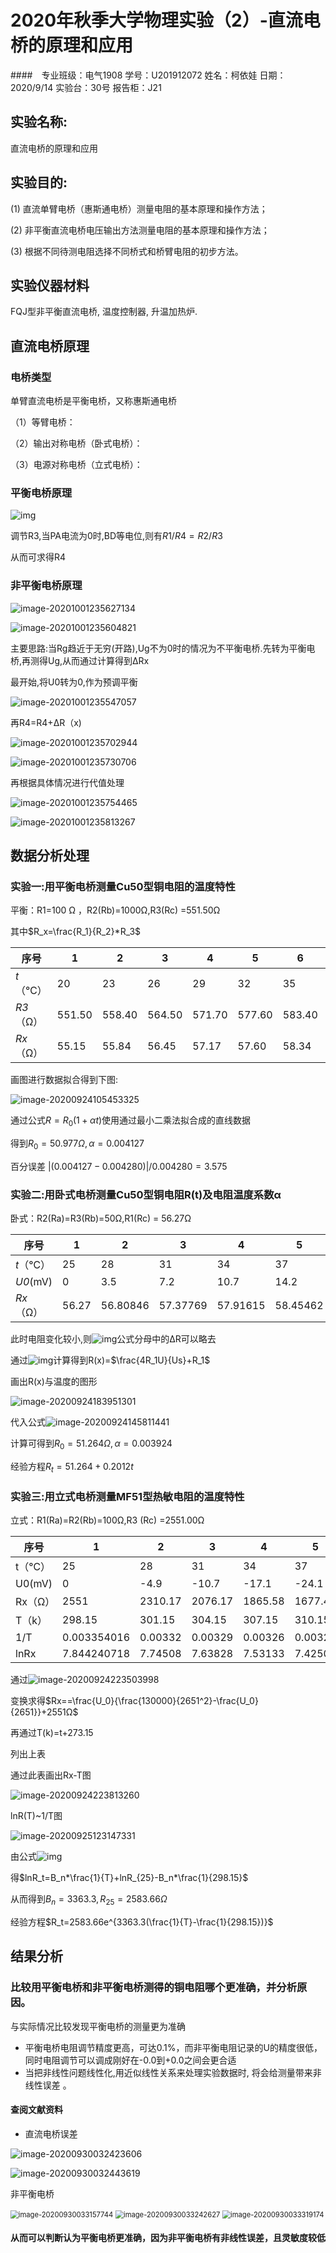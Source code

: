 # 2020年秋季大学物理实验（2）-直流电桥的原理和应用

####　专业班级：电气1908    学号：U201912072  姓名：柯依娃 日期： 2020/9/14  实验台：30号 报告柜：J21

## 实验名称:

直流电桥的原理和应用

## 实验目的:

(1) 直流单臂电桥（惠斯通电桥）测量电阻的基本原理和操作方法；

(2) 非平衡直流电桥电压输出方法测量电阻的基本原理和操作方法；

(3) 根据不同待测电阻选择不同桥式和桥臂电阻的初步方法。

## 实验仪器材料

FQJ型非平衡直流电桥, 温度控制器, 升温加热炉.

## 直流电桥原理

### 电桥类型

单臂直流电桥是平衡电桥，又称惠斯通电桥

（1）等臂电桥：

（2）输出对称电桥（卧式电桥）：

（3）电源对称电桥（立式电桥）：

### 平衡电桥原理



![img](file:///C:/Users/10161/AppData/Local/Temp/msohtmlclip1/01/clip_image002.gif)

调节R3,当PA电流为0时,BD等电位,则有$R1/R4=R2/R3$

从而可求得R4

### 非平衡电桥原理

![image-20201001235627134](C:\Users\10161\AppData\Roaming\Typora\typora-user-images\image-20201001235627134.png)

![image-20201001235604821](C:\Users\10161\AppData\Roaming\Typora\typora-user-images\image-20201001235604821.png)

主要思路:当Rg趋近于无穷(开路),Ug不为0时的情况为不平衡电桥.先转为平衡电桥,再测得Ug,从而通过计算得到ΔRx

最开始,将U0转为0,作为预调平衡

![image-20201001235547057](C:\Users\10161\AppData\Roaming\Typora\typora-user-images\image-20201001235547057.png)

再R4=R4+ΔR（x)

![image-20201001235702944](C:\Users\10161\AppData\Roaming\Typora\typora-user-images\image-20201001235702944.png)

![image-20201001235730706](C:\Users\10161\AppData\Roaming\Typora\typora-user-images\image-20201001235730706.png)

再根据具体情况进行代值处理

![image-20201001235754465](C:\Users\10161\AppData\Roaming\Typora\typora-user-images\image-20201001235754465.png)

![image-20201001235813267](C:\Users\10161\AppData\Roaming\Typora\typora-user-images\image-20201001235813267.png)

## 数据分析处理

### 实验一:用平衡电桥测量Cu50型铜电阻的温度特性

平衡：R1=100 Ω ，R2(Rb)=1000Ω,R3(Rc) =551.50Ω

其中$R_x=\frac{R_1}{R_2}*R_3$

| **序号**  | **1**  | **2**  | **3**  | **4**  | **5**  | **6**  | **7**  |
| --------- | ------ | ------ | ------ | ------ | ------ | ------ | ------ |
| *t*（℃）  | 20     | 23     | 26     | 29     | 32     | 35     | 38     |
| *R3*（Ω） | 551.50 | 558.40 | 564.50 | 571.70 | 577.60 | 583.40 | 589.90 |
| *Rx*（Ω） | 55.15  | 55.84  | 56.45  | 57.17  | 57.60  | 58.34  | 58.99  |

画图进行数据拟合得到下图:

![image-20200924105453325](C:\Users\10161\AppData\Roaming\Typora\typora-user-images\image-20200924105453325.png)



通过公式$R=R_0(1+\alpha t)$使用通过最小二乘法拟合成的直线数据

得到$R_0=50.977Ω ,\alpha= 0.004127$

百分误差   $|(0.004127-0.004280)|/0.004280=3.575%$



### 实验二:用卧式电桥测量Cu50型铜电阻R(t)及电阻温度系数α

卧式：R2(Ra)=R3(Rb)=50Ω,R1(Rc) = 56.27Ω

| **序号**  | **1** | **2**    | **3**    | **4**    | **5**    | **6**    | **7**    | 8        | 9        | 10       |
| --------- | ----- | -------- | -------- | -------- | -------- | -------- | -------- | -------- | -------- | -------- |
| *t*（℃）  | 25    | 28       | 31       | 34       | 37       | 40       | 43       | 46       | 49       | 52       |
| *U0*(mV)  | 0     | 3.5      | 7.2      | 10.7     | 14.2     | 17.7     | 21.2     | 24.6     | 28.0     | 31.3     |
| *Rx*（Ω） | 56.27 | 56.80846 | 57.37769 | 57.91615 | 58.45462 | 58.99308 | 59.53154 | 60.05462 | 60.57769 | 61.08538 |

此时电阻变化较小,则![img](file:///C:\Users\10161\AppData\Local\Temp\ksohtml17848\wps16.png)公式分母中的ΔR可以略去

通过![img](file:///C:\Users\10161\AppData\Local\Temp\ksohtml17848\wps15.png)计算得到R(x)=$\frac{4R_1U}{Us}+R_1$

画出R(x)与温度的图形

![image-20200924183951301](C:\Users\10161\AppData\Roaming\Typora\typora-user-images\image-20200924183951301.png)

代入公式![image-20200924145811441](C:\Users\10161\AppData\Roaming\Typora\typora-user-images\image-20200924145811441.png)

计算可得到$R_0=51.264Ω,\alpha=0.003924$

经验方程$R_t=51.264+0.2012t$

### 实验三:用立式电桥测量MF51型热敏电阻的温度特性

立式：R1(Ra)=R2(Rb)=100Ω,R3 (Rc) =2551.00Ω 

| 序号    | 1           | 2       | 3       | 4       | 5       | 6       | 7       | 8       | 9       | 10      | 11      | 12      |
| ------- | ----------- | ------- | ------- | ------- | ------- | ------- | ------- | ------- | ------- | ------- | ------- | ------- |
| t（℃）  | 25          | 28      | 31      | 34      | 37      | 40      | 43      | 46      | 49      | 52      | 55      | 58      |
| U0(mV)  | 0           | -4.9    | -10.7   | -17.1   | -24.1   | -31.7   | -39.8   | -48.5   | -57.9   | -68     | -78.5   | -90     |
| Rx（Ω） | 2551        | 2310.17 | 2076.17 | 1865.58 | 1677.46 | 1510.14 | 1363.34 | 1232.81 | 1115.66 | 1010.75 | 919.303 | 834.996 |
| T（k）  | 298.15      | 301.15  | 304.15  | 307.15  | 310.15  | 313.15  | 316.15  | 319.15  | 322.15  | 325.15  | 328.15  | 331.15  |
| 1/T     | 0.003354016 | 0.00332 | 0.00329 | 0.00326 | 0.00322 | 0.00319 | 0.00316 | 0.00313 | 0.0031  | 0.00308 | 0.00305 | 0.00302 |
| lnRx    | 7.844240718 | 7.74508 | 7.63828 | 7.53133 | 7.42504 | 7.31996 | 7.21769 | 7.11705 | 7.0172  | 6.91845 | 6.82362 | 6.72743 |

通过![image-20200924223503998](C:\Users\10161\AppData\Roaming\Typora\typora-user-images\image-20200924223503998.png)

变换求得$Rx==\frac{U_0}{\frac{130000}{2651^2}-\frac{U_0}{2651}}+2551Ω$

再通过T(k)=t+273.15

列出上表

通过此表画出Rx-T图

![image-20200924223813260](C:\Users\10161\AppData\Roaming\Typora\typora-user-images\image-20200924223813260.png)

lnR(T)~1/T图

![image-20200925123147331](C:\Users\10161\AppData\Roaming\Typora\typora-user-images\image-20200925123147331.png)

由公式![img](file:///C:\Users\10161\AppData\Local\Temp\ksohtml17848\wps20.png)

得$lnR_t=B_n*\frac{1}{T}+lnR_{25}-B_n*\frac{1}{298.15}$

从而得到$B_n=3363.3,R_{25}=2583.66Ω$

经验方程$R_t=2583.66e^{3363.3(\frac{1}{T}-\frac{1}{298.15})}$



## 结果分析

### **比较用平衡电桥和非平衡电桥测得的铜电阻哪个更准确，并分析原因。**

与实际情况比较发现平衡电桥的测量更为准确

- 平衡电桥电阻调节精度更高，可达0.1%，而非平衡电阻记录的U的精度很低，同时电阻调节可以调成刚好在-0.0到+0.0之间会更合适
- 当把非线性问题线性化,用近似线性关系来处理实验数据时, 将会给测量带来非线性误差 。

#### 查阅文献资料

- 直流电桥误差

![image-20200930032423606](C:\Users\10161\AppData\Roaming\Typora\typora-user-images\image-20200930032423606.png)

![image-20200930032443619](C:\Users\10161\AppData\Roaming\Typora\typora-user-images\image-20200930032443619.png)

非平衡电桥

<img src="C:\Users\10161\AppData\Roaming\Typora\typora-user-images\image-20200930033157744.png" alt="image-20200930033157744" style="zoom: 80%;" />

<img src="C:\Users\10161\AppData\Roaming\Typora\typora-user-images\image-20200930033242627.png" alt="image-20200930033242627" style="zoom: 80%;" />

<img src="C:\Users\10161\AppData\Roaming\Typora\typora-user-images\image-20200930033319174.png" alt="image-20200930033319174" style="zoom: 80%;" />

#### 从而可以判断认为平衡电桥更准确，因为非平衡电桥有非线性误差，且灵敏度较低

